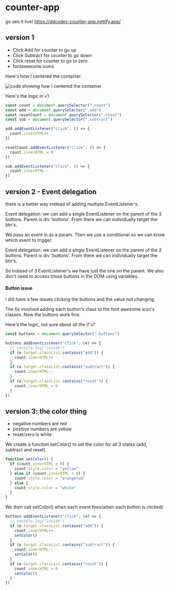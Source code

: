 # counter-app

go see it live! https://ddcodes-counter-app.netlify.app/

## version 1
* Click Add for counter to go up
* Click Subtract for counter to go down
* Click reset for counter to go to zero
* fontawesome icons

Here's how I centered the container:

![code showing how I centered the container](https://github.com/dominicdaviescodes/counter-app/git-image.jpg)

Here's the logic in v1.

```js
const count = document.querySelector(".count")
const add = document.querySelector(".add")
const resetCount = document.querySelector(".reset")
const sub = document.querySelector(".subtract")

add.addEventListener("click", () => {
  count.innerHTML++
})

resetCount.addEventListener("click", () => {
  count.innerHTML = 0
})

sub.addEventListener("click", () => {
  count.innerHTML--
})
```

## version 2 - Event delegation
there is a better way instead of adding multiple EventListener's. 

Event delegation: we can add a single EventListener on the parent of the 3 buttons.  Parent is div 'buttons'.  From there we can individually target the btn's.

We pass an event in as a param. 
Then we use a conditional so we can know which event to trigger.

Event delegation: we can add a single EventListener on the parent of the 3 buttons.  Parent is div 'buttons'.  From there we can individually target the btn's.

So instead of 3 EventListener's we have just the one on the parent. We also don't need to access those buttons in the DOM using variables.

#### Button issue
I did have a few issues clicking the buttons and the value not changing.

The fix involved adding each button's class to the font awesome icon's classes. Now the buttons work fine.

Here's the logic, not sure about all the if's?

```js
const buttons = document.querySelector(".buttons")

buttons.addEventListener("click", (e) => {
  // console.log("inside")
  if (e.target.classList.contains("add")) {
    count.innerHTML++
  }
  if (e.target.classList.contains("subtract")) {
    count.innerHTML--
  }
  if (e.target.classList.contains("reset")) {
    count.innerHTML = 0
  }
})
```

## version 3: the color thing
* negative numbers are red
* positive numbers are yellow
* reset/zero is white

We create a function setColor() to set the color for all 3 states (add, subtract and reset)

```js
function setColor() {
  if (count.innerHTML > 0) {
    count.style.color = "yellow"
  } else if (count.innerHTML < 0) {
    count.style.color = "orangered"
  } else {
    count.style.color = "white"
  }
}
```
We then call setColor() when each event fires(when each button is clicked)

```js
buttons.addEventListener("click", (e) => {
  // console.log("inside")
  if (e.target.classList.contains("add")) {
    count.innerHTML++
    setColor()
  }
  if (e.target.classList.contains("subtract")) {
    count.innerHTML--
    setColor()
  }
  if (e.target.classList.contains("reset")) {
    count.innerHTML = 0
    setColor()
  }
})
```